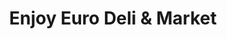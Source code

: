 ---
title: "Enjoy Euro Deli & Market"
url: /arroyo-grande/enjoy-euro-deli-and-market/
shop: deli
---